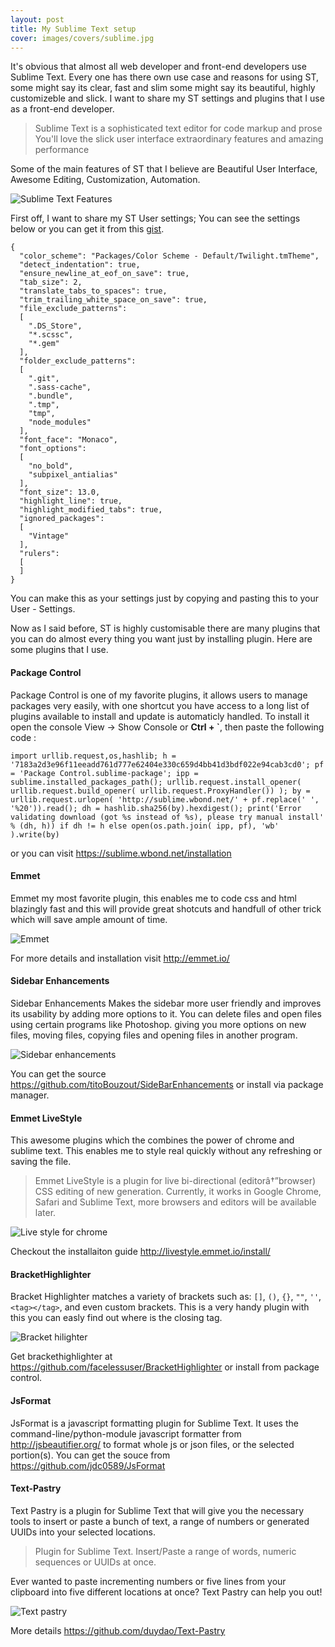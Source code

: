```yaml
---
layout: post
title: My Sublime Text setup
cover: images/covers/sublime.jpg
---
```


It's obvious that almost all web developer and front-end developers use Sublime Text. Every one has there own use case and reasons for using ST, some might say its clear, fast and slim some might say its beautiful, highly customizeble and slick. I want to share my ST settings and plugins that I use as a front-end developer.

> Sublime Text is a sophisticated text editor for code markup and prose You'll love the slick user interface extraordinary features and amazing performance

Some of the main features of ST that I believe are Beautiful User Interface, Awesome Editing,  Customization, Automation.

![Sublime Text Features](https://lh5.googleusercontent.com/-zqpMC4AkOV8/Uv76oQLNJvI/AAAAAAAABL0/RkeKme-VZeU/s0-I/features.png)

First off, I want to share my ST User settings; You can see the settings below or you can get it from this <a href="https://gist.github.com/websiddu/2c7150bad44ad2b7ab27" target="_blank">gist</a>.

```language-javascript
{
  "color_scheme": "Packages/Color Scheme - Default/Twilight.tmTheme",
  "detect_indentation": true,
  "ensure_newline_at_eof_on_save": true,
  "tab_size": 2,
  "translate_tabs_to_spaces": true,
  "trim_trailing_white_space_on_save": true,
  "file_exclude_patterns":
  [
    ".DS_Store",
    "*.scssc",
    "*.gem"
  ],
  "folder_exclude_patterns":
  [
    ".git",
    ".sass-cache",
    ".bundle",
    ".tmp",
    "tmp",
    "node_modules"
  ],
  "font_face": "Monaco",
  "font_options":
  [
    "no_bold",
    "subpixel_antialias"
  ],
  "font_size": 13.0,
  "highlight_line": true,
  "highlight_modified_tabs": true,
  "ignored_packages":
  [
    "Vintage"
  ],
  "rulers":
  [
  ]
}
```
You can make this as your settings just by copying and pasting this to your User - Settings.

Now as I said before, ST is highly customisable there are many plugins that you can do almost every thing you want just by installing plugin. Here are some plugins that I use.


#### Package Control

Package Control is one of my favorite plugins, it allows users to manage packages very easily, with one shortcut you have access to a long list of plugins available to install and update is automaticly handled. To install it open the console View &rarr; Show Console or **Ctrl + `**, then paste the following code :

```language-python
import urllib.request,os,hashlib; h = '7183a2d3e96f11eeadd761d777e62404e330c659d4bb41d3bdf022e94cab3cd0'; pf = 'Package Control.sublime-package'; ipp = sublime.installed_packages_path(); urllib.request.install_opener( urllib.request.build_opener( urllib.request.ProxyHandler()) ); by = urllib.request.urlopen( 'http://sublime.wbond.net/' + pf.replace(' ', '%20')).read(); dh = hashlib.sha256(by).hexdigest(); print('Error validating download (got %s instead of %s), please try manual install' % (dh, h)) if dh != h else open(os.path.join( ipp, pf), 'wb' ).write(by)
```

or you can visit <a href="https://sublime.wbond.net/installation" target="_blank">https://sublime.wbond.net/installation</a>


#### Emmet
Emmet my most favorite plugin, this enables me to code css and html blazingly fast and this will provide great shotcuts and handfull of other trick which will save ample amount of time.

![Emmet](https://lh4.googleusercontent.com/-PGIQEpCYIlo/Uv8AezzBotI/AAAAAAAABMQ/oxK9odRE9Cw/s0-I/emmet.png)

For more details and installation visit <a href="http://emmet.io/" target="_blank">http://emmet.io/</a>

#### Sidebar Enhancements

Sidebar Enhancements Makes the sidebar more user friendly and improves its usability by adding more options to it. You can delete files and open files using certain programs like Photoshop. giving you more options on new files, moving files, copying files and opening files in another program.

![Sidebar enhancements](https://lh4.googleusercontent.com/-U8h1NV-DVRk/Uv8CGM9cNlI/AAAAAAAABMk/_iq2IChVjQQ/s0-I/sidebar.png)

You can get the source <a href="https://github.com/titoBouzout/SideBarEnhancements" target="_blank">https://github.com/titoBouzout/SideBarEnhancements</a> or install via package manager.

#### Emmet LiveStyle
This awesome plugins which the combines the power of chrome and sublime text. This enables me to style real quickly without any refreshing or saving the file.

> Emmet LiveStyle is a plugin for live bi-directional (editorâ†”browser) CSS editing of new generation. Currently, it works in Google Chrome, Safari and Sublime Text, more browsers and editors will be available later.

![Live style for chrome](https://lh3.googleusercontent.com/-gYzdt1MIfcQ/Uv8EIo9pBLI/AAAAAAAABM4/EZIhb3mzi9k/s0-I/livestyle.png)

Checkout the installaiton guide <a herf="http://livestyle.emmet.io/install/" target="_blank">http://livestyle.emmet.io/install/</a>

#### BracketHighlighter
Bracket Highlighter matches a variety of brackets such as: `[]`, `()`, `{}`, `""`, `''`, `<tag></tag>`, and even custom brackets. This is a very handy plugin with this you can easly find out where is the closing tag.

![Bracket hilighter](https://lh6.googleusercontent.com/-xg4xIG_vefA/Uv8GspSIpdI/AAAAAAAABNU/N97iswqj5DY/s0-I/bracket.png)

Get brackethighlighter at <a href="https://github.com/facelessuser/BracketHighlighter" target="_blank">https://github.com/facelessuser/BracketHighlighter</a> or install from package control.

#### JsFormat
JsFormat is a javascript formatting plugin for Sublime Text. It uses the command-line/python-module javascript formatter from http://jsbeautifier.org/ to format whole js or json files, or the selected portion(s). You can get the souce from <a href="https://github.com/jdc0589/JsFormat" target="_blank">https://github.com/jdc0589/JsFormat</a>

#### Text-Pastry
Text Pastry is a plugin for Sublime Text that will give you the necessary tools to insert or paste a bunch of text, a range of numbers or generated UUIDs into your selected locations.

> Plugin for Sublime Text. Insert/Paste a range of words, numeric sequences or UUIDs at once.

Ever wanted to paste incrementing numbers or five lines from your clipboard into five different locations at once? Text Pastry can help you out!

![Text pastry](https://lh6.googleusercontent.com/-qWAwdcZQdKk/UxwslVYcbMI/AAAAAAAABOE/ltyB54FB52w/s0-I/Screen%2BShot%2B2014-03-09%2Bat%2B2.23.48%2Bpm.png)


More details https://github.com/duydao/Text-Pastry
